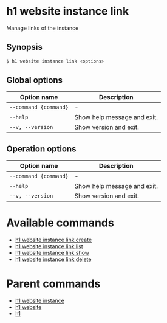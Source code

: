 
# h1 website instance link

Manage links of the instance

## Synopsis

```bash
$ h1 website instance link <options>
```

## Global options

| Option name               | Description                 |
| ------------------------- | --------------------------- |
| ```--command {command}``` | -                           |
| ```--help```              | Show help message and exit. |
| ```--v, --version```      | Show version and exit.      |

## Operation options

| Option name               | Description                 |
| ------------------------- | --------------------------- |
| ```--command {command}``` | -                           |
| ```--help```              | Show help message and exit. |
| ```--v, --version```      | Show version and exit.      |

# Available commands

* [h1 website instance link create](./create/README.md)
* [h1 website instance link list](./list/README.md)
* [h1 website instance link show](./show/README.md)
* [h1 website instance link delete](./delete/README.md)

# Parent commands

* [h1 website instance](./../README.md)
* [h1 website](./../../README.md)
* [h1](./../../../README.md)
